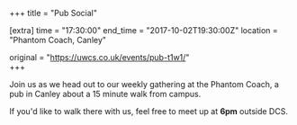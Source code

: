 +++
title = "Pub Social"

[extra]
time = "17:30:00"
end_time = "2017-10-02T19:30:00Z"
location = "Phantom Coach, Canley"

original = "https://uwcs.co.uk/events/pub-t1w1/"    
+++

Join us as we head out to our weekly gathering at the Phantom Coach, a pub in Canley about a 15 minute walk from campus.

  

If you'd like to walk there with us, feel free to meet up at **6pm** outside DCS.

